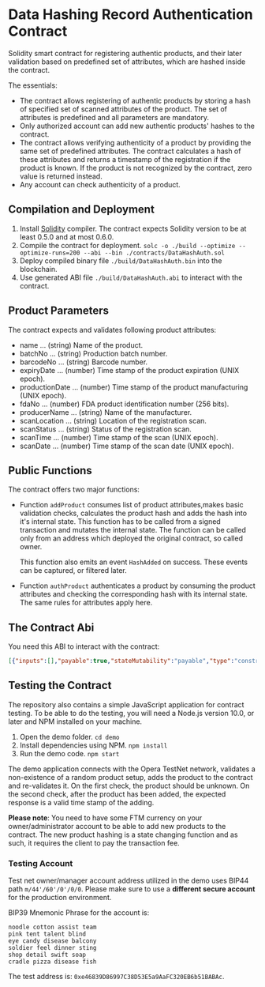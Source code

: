 # Data Hashing Record Authentication Contract

Solidity smart contract for registering authentic products, and their later validation based 
on predefined set of attributes, which are hashed inside the contract.

The essentials:
    
- The contract allows registering of authentic products by storing a hash of specified
  set of scanned attributes of the product. The set of attributes is predefined and all
  parameters are mandatory.
- Only authorized account can add new authentic products' hashes to the contract.
- The contract allows verifying authenticity of a product by providing the same set of
  predefined attributes. The contract calculates a hash of these attributes and returns
  a timestamp of the registration if the product is known. If the product is not recognized
  by the contract, zero value is returned instead.
- Any account can check authenticity of a product.

## Compilation and Deployment
1. Install [Solidity](https://solidity.readthedocs.io) compiler. 
    The contract expects Solidity version to be at least 0.5.0 and at most 0.6.0.
2. Compile the contract for deployment.
    `solc -o ./build --optimize --optimize-runs=200 --abi --bin ./contracts/DataHashAuth.sol`
3. Deploy compiled binary file `./build/DataHashAuth.bin` into the blockchain.
4. Use generated ABI file `./build/DataHashAuth.abi` to interact with the contract.

## Product Parameters
The contract expects and validates following product attributes:
- name ... (string) Name of the product.
- batchNo ... (string) Production batch number.
- barcodeNo ... (string) Barcode number.
- expiryDate ... (number) Time stamp of the product expiration (UNIX epoch).
- productionDate ... (number) Time stamp of the product manufacturing (UNIX epoch). 
- fdaNo ... (number) FDA product identification number (256 bits).
- producerName ... (string) Name of the manufacturer.
- scanLocation ... (string) Location of the registration scan.
- scanStatus ... (string) Status of the registration scan.
- scanTime ... (number) Time stamp of the scan (UNIX epoch).
- scanDate ... (number) Time stamp of the scan date (UNIX epoch).

## Public Functions
The contract offers two major functions:

- Function `addProduct` consumes list of product attributes,makes basic validation checks, 
  calculates the product hash and adds the hash into it's internal state. This function has 
  to be called from a signed transaction and mutates the internal state. The function can be called only
  from an address which deployed the original contract, so called owner.
   
  This function also emits an event `HashAdded` on success. These events can be captured, or filtered later.
  
- Function `authProduct` authenticates a product by consuming the product attributes and checking 
  the corresponding hash with its internal state. The same rules for attributes apply here.
  
## The Contract Abi
You need this ABI to interact with the contract:
```json
[{"inputs":[],"payable":true,"stateMutability":"payable","type":"constructor"},{"anonymous":false,"inputs":[{"indexed":false,"internalType":"bytes32","name":"hash","type":"bytes32"},{"indexed":false,"internalType":"uint256","name":"time","type":"uint256"}],"name":"HashAdded","type":"event"},{"constant":false,"inputs":[{"internalType":"bytes","name":"name","type":"bytes"},{"internalType":"bytes","name":"batchNo","type":"bytes"},{"internalType":"bytes","name":"barcodeNo","type":"bytes"},{"internalType":"uint256","name":"expiryDate","type":"uint256"},{"internalType":"uint256","name":"productionDate","type":"uint256"},{"internalType":"uint256","name":"fdaNo","type":"uint256"},{"internalType":"bytes","name":"producerName","type":"bytes"},{"internalType":"bytes","name":"scanLocation","type":"bytes"},{"internalType":"bytes","name":"scanStatus","type":"bytes"},{"internalType":"uint256","name":"scanTime","type":"uint256"},{"internalType":"uint256","name":"scanDate","type":"uint256"}],"name":"addProduct","outputs":[{"internalType":"bytes32","name":"","type":"bytes32"}],"payable":true,"stateMutability":"payable","type":"function"},{"constant":true,"inputs":[{"internalType":"bytes","name":"name","type":"bytes"},{"internalType":"bytes","name":"batchNo","type":"bytes"},{"internalType":"bytes","name":"barcodeNo","type":"bytes"},{"internalType":"uint256","name":"expiryDate","type":"uint256"},{"internalType":"uint256","name":"productionDate","type":"uint256"},{"internalType":"uint256","name":"fdaNo","type":"uint256"},{"internalType":"bytes","name":"producerName","type":"bytes"},{"internalType":"bytes","name":"scanLocation","type":"bytes"},{"internalType":"bytes","name":"scanStatus","type":"bytes"},{"internalType":"uint256","name":"scanTime","type":"uint256"},{"internalType":"uint256","name":"scanDate","type":"uint256"}],"name":"authProduct","outputs":[{"internalType":"bytes32","name":"","type":"bytes32"},{"internalType":"uint256","name":"","type":"uint256"}],"payable":false,"stateMutability":"view","type":"function"},{"constant":true,"inputs":[],"name":"manager","outputs":[{"internalType":"address","name":"","type":"address"}],"payable":false,"stateMutability":"view","type":"function"}]
```

## Testing the Contract
The repository also contains a simple JavaScript application for contract testing. To be able to do the testing, 
you will need a Node.js version 10.0, or later and NPM installed on your machine.

1. Open the demo folder. `cd demo`
2. Install dependencies using NPM. `npm install`
3. Run the demo code. `npm start`

The demo application connects with the Opera TestNet network, validates a non-existence of a random product
setup, adds the product to the contract and re-validates it. On the first check, the product should be unknown.
On the second check, after the product has been added, the expected response is a valid time stamp 
of the adding.

**Please note**: You need to have some FTM currency on your owner/administrator account 
to be able to add new products to the contract. The new product hashing is a state changing
function and as such, it requires the client to pay the transaction fee.

### Testing Account
Test net owner/manager account address utilized in the demo uses BIP44 path `m/44'/60'/0'/0/0`. Please make sure
to use a **different secure account** for the production environment. 

BIP39 Mnemonic Phrase for the account is: 
```
noodle cotton assist team 
pink tent talent blind 
eye candy disease balcony 
soldier feel dinner sting 
shop detail swift soap 
cradle pizza disease fish
```

The test address is:
`0xe46839D86997C38D53E5a9AaFC320EB6b51BABAc`.
